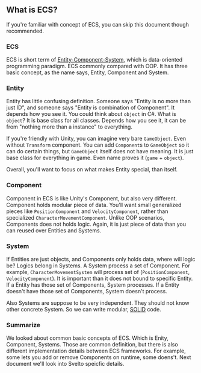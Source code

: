 ## What is ECS?
If you're familiar with concept of ECS, you can skip this document though recommended.

### ECS
ECS is short term of [Entity-Component-System](https://en.wikipedia.org/wiki/Entity_component_system), which is data-oriented programming paradigm. ECS commonly compared with OOP. It has three basic concept, as the name says, Entity, Component and System.

### Entity
Entity has little confusing definition. Someone says "Entity is no more than just ID", and someone says "Entity is combination of Component". It depends how you see it. You could think about `object` in C#. What is `object`? It is base class for all classes. Depends how you see it, it can be from "nothing more than a instance" to everything.

If you're friendly with Unity, you can imagine very bare `GameObject`. Even without `Transform` component. You can add `Component`s to `GameObject` so it can do certain things, but `GameObject` itself does not have meaning. It is just base class for everything in game. Even name proves it (`game` + `object`).

Overall, you'll want to focus on what makes Entity special, than itself.

### Component
Component in ECS is like Unity's Component, but also very different. Component holds modular piece of data. You'll want small generalized pieces like `PositionComponent` and `VelocityComponent`, rather than specialized `CharacterMovementComponent`. Unlike OOP scenarios, Components does not holds logic. Again, it is just piece of data than you can reused over Entities and Systems.

### System
If Entities are just objects, and Components only holds data, where will logic be? Logics belong in Systems. A System process a set of Component. For example, `CharacterMovementSystem` will process set of (`PositionComponent`, `VelocityComponent`). It is important than it does not bound to specific Entity. If a Entity has those set of Components, System processes. If a Entity doesn't have those set of Components, System doesn't process.

Also Systems are suppose to be very independent. They should not know other concrete System. So we can write modular, [SOLID](https://en.wikipedia.org/wiki/SOLID) code.

### Summarize
We looked about common basic concepts of ECS. Which is Enity, Component, Systems. Those are common definition, but there is also different implementation details between ECS frameworks. For example, some lets you add or remove Components on runtime, some doens't. Next document we'll look into Svelto speicfic details.
